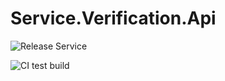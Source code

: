 # Service.Verification.Api

![Release Service](https://github.com/MyJetWallet/Service.Verification.Api/workflows/Release%20Service/badge.svg)

![CI test build](https://github.com/MyJetWallet/Service.Verification.Api/workflows/CI%20test%20build/badge.svg)


